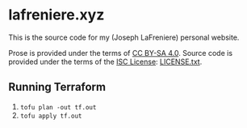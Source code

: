 # lafreniere.xyz

This is the source code for my (Joseph LaFreniere) personal website.

Prose is provided under the terms of [CC BY-SA 4.0](https://creativecommons.org/licenses/by-sa/4.0/).
Source code is provided under the terms of the [ISC License](https://opensource.org/licenses/ISC): [LICENSE.txt](./LICENSE.txt).

## Running Terraform

1. `tofu plan -out tf.out`
1. `tofu apply tf.out`
